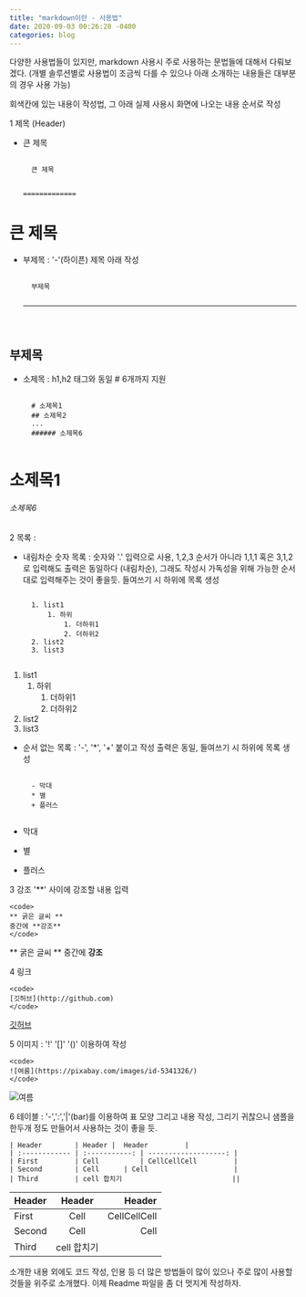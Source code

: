 ```yaml
---
title: "markdown이란 - 사용법"
date: 2020-09-03 00:26:28 -0400
categories: blog
---
```


다양한 사용법들이 있지만, markdown 사용시 주로 사용하는 문법들에 대해서 다뤄보겠다.
(개별 솔루션별로 사용법이 조금씩 다를 수 있으나 아래 소개하는 내용들은 대부분의 경우 사용 가능)

회색칸에 있는 내용이 작성법, 그 아래 실제 사용시 화면에 나오는 내용 순서로 작성

1 제목 (Header)
- 큰 제목

    <code>
    큰 제목
    
    =============
    </code>

큰 제목
=============

- 부제목 : '-'(하이픈) 제목 아래 작성

    <code>
    부제목    
    
    ------
    </code>

부제목
--------

- 소제목 : h1,h2 태그와 동일 # 6개까지 지원
    
    <code>
    # 소제목1
    ## 소제목2
    ...
    ###### 소제목6
    </code>

# 소제목1
###### 소제목6

2 목록 : 

- 내림차순 숫자 목록 : 숫자와 '.' 입력으로 사용, 1,2,3 순서가 아니라 1,1,1 혹은 3,1,2 로 입력해도 출력은 동일하다 (내림차순), 그래도 작성시 가독성을 위해 가능한 순서대로 입력해주는 것이 좋을듯. 들여쓰기 시 하위에 목록 생성

    <code>
    1. list1
        1. 하위
            1. 더하위1
            2. 더하위2
    2. list2
    3. list3
    </code>

1. list1
    1. 하위
        1. 더하위1
        1. 더하위2
2. list2
3. list3

- 순서 없는 목록 : '-', '*', '+' 붙이고 작성 출력은 동일, 들여쓰기 시 하위에 목록 생성
    
    <code>
    - 막대
    * 별
    + 플러스
    </code>

- 막대
* 별
+ 플러스

3 강조 '**' 사이에 강조할 내용 입력
    
    <code>
    ** 굵은 글씨 **
    중간에 **강조**
    </code>
    
** 굵은 글씨 **
중간에 **강조**

4 링크
    
    <code>
    [깃허브](http://github.com)
    </code>
    
[깃허브](http://github.com)

5 이미지 : '!' '[]' '()' 이용하여 작성

    <code>
    ![여름](https://pixabay.com/images/id-5341326/)
    </code>
    
![여름](https://pixabay.com/images/id-5341326/)

6 테이블 : '-',':','|'(bar)를 이용하여 표 모양 그리고 내용 작성, 그리기 귀찮으니 샘플을 한두개 정도 만들어서 사용하는 것이 좋을 듯. 
    
    
    | Header        | Header |  Header         |
    | :------------ | :-----------: | -------------------: |
    | First         | Cell          | CellCellCell         |
    | Second        | Cell      | Cell                     |
    | Third         | cell 합치기                           ||
    

| Header        | Header |  Header         |
| :------------ | :-----------: | -------------------: |
| First         | Cell          | CellCellCell         |
| Second        | Cell      | Cell                     |
| Third         | cell 합치기                           ||


소개한 내용 외에도 코드 작성, 인용 등 더 많은 방법들이 많이 있으나 주로 많이 사용할 것들을 위주로 소개했다. 이제 Readme 파일을 좀 더 멋지게 작성하자.
